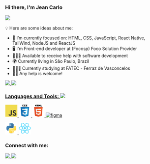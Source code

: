 ### Hi there, I'm Jean Carlo
<img src=https://www.emojiall.com/images/animations/joypixels/64px/man_raising_hand.gif>

💡 Here are some ideas about me:

- 🎯 I’m currently focused on: HTML, CSS, JavaScript, React Native, TailWind, NodeJS and ReactJS
- 🖥️ I'm Front-end developer at (Focosp) Foco Solution Provider
- 🙋🏻‍♂️ Available to receive help with software development
- 🌍 Currently living in São Paulo, Brazil
- 👨🏻‍🎓 Currently studying at FATEC - Ferraz de Vasconcelos
- 🤝🏻 Any help is welcome!

</section>
  <section align="left">
    <a href="https://github.com/jjeancarllo">
    <img  height="168em" src="https://github-readme-stats.vercel.app/api?username=jjeancarllo&show_icons=true&theme=dark&include_all_commits=true&count_private=true"/>
    <img  height="168em" src="https://github-readme-stats.vercel.app/api/top-langs/?username=jjeancarllo&layout=compact&langs_count=7&theme=dark"/>
  </section>

<h3 align="left">Languages and Tools: <img src="https://i.pinimg.com/originals/5d/83/69/5d8369d65e9b8b2987122aac9d5a1e9f.gif" width="30"></h3>
<p align="left"> 
  <a href="https://developer.mozilla.org/en-US/docs/Web/JavaScript" target="_blank"> <img src="https://raw.githubusercontent.com/devicons/devicon/master/icons/javascript/javascript-original.svg" alt="javascript" width="40" height="40"/> </a>	
  <a href="https://developer.mozilla.org/en-US/docs/Web/CSS/" target="_blank"> <img src="https://raw.githubusercontent.com/devicons/devicon/master/icons/css3/css3-original-wordmark.svg" alt="css3" width="40" height="40"/> </a>
  <a href="https://developer.mozilla.org/en-US/docs/Web/HTML/" target="_blank"> <img src="https://raw.githubusercontent.com/devicons/devicon/master/icons/html5/html5-original-wordmark.svg" alt="html5" width="40" height="40"/> </a> 
  <a href="https://www.figma.com/" target="_blank"> <img src="https://www.vectorlogo.zone/logos/figma/figma-icon.svg" alt="figma" width="40" height="40"/> </a>
</p>
  <a href="https://www.python.org/" target="_blank"> <img src="https://raw.githubusercontent.com/devicons/devicon/master/icons/python/python-original.svg" alt="python" width="40" height="40"/> </a>
  <a href="https://pt-br.reactjs.org/docs/getting-started.html/" target="_blank"> <img src="https://raw.githubusercontent.com/devicons/devicon/1119b9f84c0290e0f0b38982099a2bd027a48bf1/icons/react/react-original.svg" alt="react-js" width="40" height="40"/> </a> 

  
<h3 align="left">Connect with me:</h3>
<div>  
  <a href="https://www.linkedin.com/in/jean-carlo-30b33421b/" target="_blank"><img src="https://img.shields.io/badge/-LinkedIn-%230077B5?style=for-the-badge&logo=linkedin&logoColor=white"</a> 
 <a href="https://mail.google.com/mail/u/1/#inbox" target="_blank"><img src="https://img.shields.io/badge/Gmail-D14836?style=for-the-badge&logo=gmail&logoColor=white"</a>
</div>

